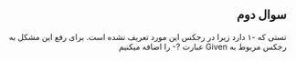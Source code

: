 <div dir=rtl>
<h2> سوال دوم</h2>
تستی که -۱ دارد
زیرا در رجکس این مورد تعریف نشده است.
برای رفع این مشکل به رجکس مربوط به Given
عبارت ?- را اضافه میکنیم
</div>
